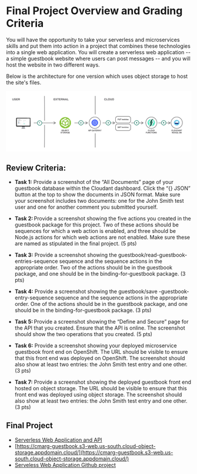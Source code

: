 # Final Project Overview and Grading Criteria

You will have the opportunity to take your serverless and microservices skills and put them into action in a project that combines these technologies into a single web application. You will create a serverless web application -- a simple guestbook website where users can post messages -- and you will host the website in two different ways.

Below is the architecture for one version which uses object storage to host the site's files.

![Final Project Solutio](./images/image00.png)

## Review Criteria:
* **Task 1:** Provide a screenshot of the “All Documents” page of your guestbook database within the Cloudant dashboard. Click the “{} JSON” button at the top to show the documents in JSON format. Make sure your screenshot includes two documents: one for the John Smith test user and one for another comment you submitted yourself.

* **Task 2:** Provide a screenshot showing the five actions you created in the guestbook package for this project. Two of these actions should be sequences for which a web action is enabled, and three should be Node.js actions for which web actions are not enabled. Make sure these are named as stipulated in the final project. (5 pts)

* **Task 3:** Provide a screenshot showing the guestbook/read-guestbook-entries-sequence sequence and the sequence actions in the appropriate order. Two of the actions should be in the guestbook package, and one should be in the binding-for-guestbook package. (3 pts)

* **Task 4:** Provide a screenshot showing the guestbook/save -guestbook-entry-sequence sequence and the sequence actions in the appropriate order. One of the actions should be in the guestbook package, and one should be in the binding-for-guestbook package. (3 pts)

* **Task 5:** Provide a screenshot showing the “Define and Secure” page for the API that you created. Ensure that the API is online. The screenshot should show the two operations that you created. (5 pts)

* **Task 6:** Provide a screenshot showing your deployed microservice guestbook front end on OpenShift. The URL should be visible to ensure that this front end was deployed on OpenShift. The screenshot should also show at least two entries: the John Smith test entry and one other. (3 pts)

* **Task 7:** Provide a screenshot showing the deployed guestbook front end hosted on object storage. The URL should be visible to ensure that this front end was deployed using object storage. The screenshot should also show at least two entries: the John Smith test entry and one other. (3 pts)

## Final Project
* [Serverless Web Application and API](./files/coding-labs.pdf)
* [https://cmarg-guestbook.s3-web.us-south.cloud-object-storage.appdomain.cloud/](https://cmarg-guestbook.s3-web.us-south.cloud-object-storage.appdomain.cloud/)
* [Serveless Web Application Github project](https://github.com/cmaroblesg/serverless-guestbook)
